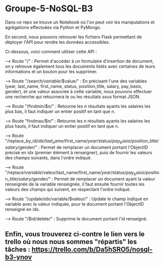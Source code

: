 # Groupe-5-NoSQL-B3



Dans ce repo se trouve un Notebook où l'on peut voir les manipulations et agrégations effectuées via Python et PyMongo.

En second, nous pouvons retrouver les fichiers Flask permettant de déployer l'API pour rendre les données accessibles.

Ci-dessous, voici comment utiliser cette API :

--> Route "/" : Permet d'accéder à un formulaire d'insertion de document, on y retrouve également tous les documents listés avec certaines de leurs informations et un bouton pour les supprimer.

--> Route "/search/$variable$/$value/" : En précisant l'une des variables (year, last_name, first_name, status, position_title, salary, pay_basis, gender), et une valeur associée à cette variable, nous pouvons effectuer une recherche qui retournera le ou les résultats sous format JSON.
  
--> Route "/findmin/$n/" : Retourne les n résultats ayants les salaires les plus bas, il faut indiquer un entier positif en tant que n.
  
--> Route "findmax/$n/" : Retourne les n résultats ayants les salaires les plus hauts, il faut indiquer un entier positif en tant que n.
  
--> Route "/replace_by_id/$idx$/$last_name/$first_name/$year/$status/$pay_basis/$position_title/$salary/$gender/" : Permet de remplacer un document portant l'ObjectID précisé en idx (premier élément à renseigner), puis de fournir les valeurs des champs suivants, dans l'ordre indiqué.
  
--> Route "/replace/$variable/$valeur$/$last_name$/$first_name/$year/$status/$pay_basis/$position_title/$salary/$gender/" : Permet de remplacer un document ayant la valeur renseignée de la variable renseignée, il faut ensuite fournir toutes les valeurs des champs qui suivent, en respectant l'ordre indiqué.
  
--> Route "/update/$idx/$variable/$valeur/" : Update le champ indiqué en variable avec la valeur indiquée, pour le document portant l'ObjectID renseigné en idx.

--> Route "/$id/delete/" : Supprime le document portant l'id renseigné.
  
  
## Enfin, vous trouverez ci-contre le lien vers le trello où nous nous sommes "répartis" les tâches : https://trello.com/b/Da5hSRO5/nosql-b3-ynov
